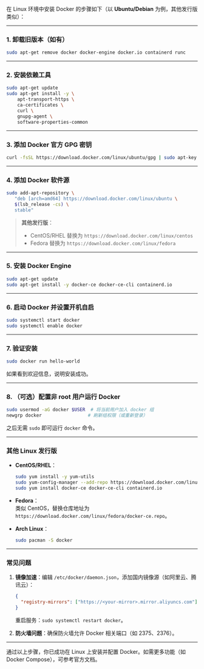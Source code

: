 在 Linux 环境中安装 Docker 的步骤如下（以 **Ubuntu/Debian** 为例，其他发行版类似）：

---

### **1. 卸载旧版本（如有）**
```bash
sudo apt-get remove docker docker-engine docker.io containerd runc
```

---

### **2. 安装依赖工具**
```bash
sudo apt-get update
sudo apt-get install -y \
    apt-transport-https \
    ca-certificates \
    curl \
    gnupg-agent \
    software-properties-common
```

---

### **3. 添加 Docker 官方 GPG 密钥**
```bash
curl -fsSL https://download.docker.com/linux/ubuntu/gpg | sudo apt-key add -
```

---

### **4. 添加 Docker 软件源**
```bash
sudo add-apt-repository \
   "deb [arch=amd64] https://download.docker.com/linux/ubuntu \
   $(lsb_release -cs) \
   stable"
```

> **其他发行版**：  
> - CentOS/RHEL 替换为 `https://download.docker.com/linux/centos`  
> - Fedora 替换为 `https://download.docker.com/linux/fedora`

---

### **5. 安装 Docker Engine**
```bash
sudo apt-get update
sudo apt-get install -y docker-ce docker-ce-cli containerd.io
```

---

### **6. 启动 Docker 并设置开机自启**
```bash
sudo systemctl start docker
sudo systemctl enable docker
```

---

### **7. 验证安装**
```bash
sudo docker run hello-world
```
如果看到欢迎信息，说明安装成功。

---

### **8. （可选）配置非 root 用户运行 Docker**
```bash
sudo usermod -aG docker $USER  # 将当前用户加入 docker 组
newgrp docker                 # 刷新组权限（或重新登录）
```
之后无需 `sudo` 即可运行 `docker` 命令。

---

### **其他 Linux 发行版**
- **CentOS/RHEL**：  
  ```bash
  sudo yum install -y yum-utils
  sudo yum-config-manager --add-repo https://download.docker.com/linux/centos/docker-ce.repo
  sudo yum install docker-ce docker-ce-cli containerd.io
  ```

- **Fedora**：  
  类似 CentOS，替换仓库地址为 `https://download.docker.com/linux/fedora/docker-ce.repo`。

- **Arch Linux**：  
  ```bash
  sudo pacman -S docker
  ```

---

### **常见问题**
1. **镜像加速**：编辑 `/etc/docker/daemon.json`，添加国内镜像源（如阿里云、腾讯云）：
   ```json
   {
     "registry-mirrors": ["https://<your-mirror>.mirror.aliyuncs.com"]
   }
   ```
   重启服务：`sudo systemctl restart docker`。

2. **防火墙问题**：确保防火墙允许 Docker 相关端口（如 2375、2376）。

---

通过以上步骤，你已成功在 Linux 上安装并配置 Docker。如需更多功能（如 Docker Compose），可参考官方文档。